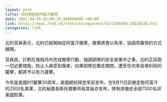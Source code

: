 ```yaml
---
layout: post
title: 北約開始從阿富汗撤軍
date: 2021-04-30 03:00:29.000000000 +08:00
link: https://news.rthk.hk/rthk/ch/component/k2/1588504-20210430.htm
categories: rthk
---
```


北約官員表示，北約已經開始從阿富汗撤軍，撤軍將會以有序、協調而審慎的方式展開。

官員說，計劃在幾個月內完成撤軍行動，強調部隊的安全是重中之重，北約正採取一切必要措施，防止人員受到傷害，如果部隊在撤走期間，遭受任何來自塔利班的襲擊，都將予以有力還擊。

今年是美國911襲擊20周年，美國總統拜登早前宣布，在9月11日前撤走駐阿富汗的2500名美軍，北約秘書長斯托爾滕貝格其後亦宣布，將有序撤走全部7000名非美國駐軍。
